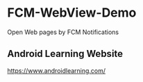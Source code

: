 # FCM-WebView-Demo
Open Web pages by FCM Notifications

## Android Learning Website
<a href="https://www.androidlearning.com/">https://www.androidlearning.com/</a>
